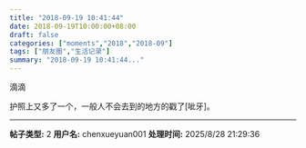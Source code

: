 ```yaml
---
title: "2018-09-19 10:41:44"
date: 2018-09-19T10:00:00+08:00
draft: false
categories: ["moments","2018","2018-09"]
tags: ["朋友圈","生活记录"]
summary: "2018-09-19 10:41:44..."
---
```


滴滴

护照上又多了一个，一般人不会去到的地方的戳了[呲牙]。

---

**帖子类型:** 2
**用户名:** chenxueyuan001
**处理时间:** 2025/8/28 21:29:36